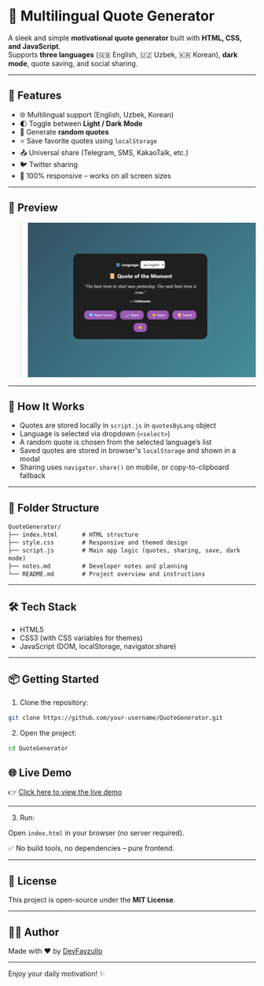 # 💬 Multilingual Quote Generator

A sleek and simple **motivational quote generator** built with **HTML, CSS, and JavaScript**.  
Supports **three languages** (🇬🇧 English, 🇺🇿 Uzbek, 🇰🇷 Korean), **dark mode**, quote saving, and social sharing.

---

## 🚀 Features

- 🌐 Multilingual support (English, Uzbek, Korean)
- 🌓 Toggle between **Light / Dark Mode**
- 🔁 Generate **random quotes**
- ⭐ Save favorite quotes using `localStorage`
- 📤 Universal share (Telegram, SMS, KakaoTalk, etc.)
- 🐦 Twitter sharing
- 📱 100% responsive – works on all screen sizes

---

## 📸 Preview

> ![screenshot](./screenshot.png)

---

## 🧠 How It Works

- Quotes are stored locally in `script.js` in `quotesByLang` object
- Language is selected via dropdown (`<select>`)
- A random quote is chosen from the selected language’s list
- Saved quotes are stored in browser's `localStorage` and shown in a modal
- Sharing uses `navigator.share()` on mobile, or copy-to-clipboard fallback

---

## 📂 Folder Structure

```
QuoteGenerator/
├── index.html       # HTML structure
├── style.css        # Responsive and themed design
├── script.js        # Main app logic (quotes, sharing, save, dark mode)
├── notes.md         # Developer notes and planning
└── README.md        # Project overview and instructions
```

---

## 🛠 Tech Stack

- HTML5
- CSS3 (with CSS variables for themes)
- JavaScript (DOM, localStorage, navigator.share)

---

## 📦 Getting Started

1. Clone the repository:

```bash
git clone https://github.com/your-username/QuoteGenerator.git
```

2. Open the project:

```bash
cd QuoteGenerator
```

## 🌐 Live Demo

👉 [Click here to view the live demo](https://multilingual-quote-generator.netlify.app/)

---

3. Run:

Open `index.html` in your browser (no server required).

✅ No build tools, no dependencies – pure frontend.

---

## 📄 License

This project is open-source under the **MIT License**.

---

## 👨‍💻 Author

Made with ❤️ by [DevFayzullo](https://github.com/DevFayzullo)

---

Enjoy your daily motivation! ✨

